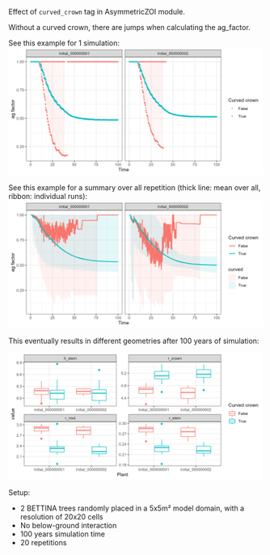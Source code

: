 Effect of ``curved_crown`` tag in AsymmetricZOI module.

Without a curved crown, there are jumps when calculating the ag_factor.

See this example for 1 simulation:
![](ag_over_time_seed_18782.jpg)



See this example for a summary over all repetition (thick line: mean over all, ribbon: individual runs):
![](ag_over_time.jpg)

This eventually results in different geometries after 100 years of simulation:

![](geometries_100y.jpg)

Setup:
- 2 BETTINA trees randomly placed in a 5x5m² model domain, with a resolution of 20x20 cells
- No below-ground interaction
- 100 years simulation time
- 20 repetitions